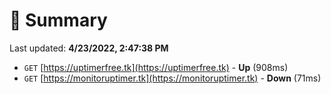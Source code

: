 # 📖 Summary
Last updated: **4/23/2022, 2:47:38 PM**

- `GET` [https://uptimerfree.tk](https://uptimerfree.tk) - **Up** (908ms)
- `GET` [https://monitoruptimer.tk](https://monitoruptimer.tk) - **Down** (71ms)
